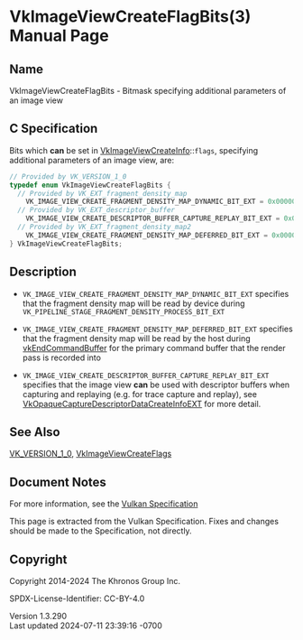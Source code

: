 # VkImageViewCreateFlagBits(3) Manual Page

## Name

VkImageViewCreateFlagBits - Bitmask specifying additional parameters of
an image view



## <a href="#_c_specification" class="anchor"></a>C Specification

Bits which **can** be set in
[VkImageViewCreateInfo](https://registry.khronos.org/vulkan/specs/1.3-extensions/man/html/VkImageViewCreateInfo.html)::`flags`, specifying
additional parameters of an image view, are:

``` c
// Provided by VK_VERSION_1_0
typedef enum VkImageViewCreateFlagBits {
  // Provided by VK_EXT_fragment_density_map
    VK_IMAGE_VIEW_CREATE_FRAGMENT_DENSITY_MAP_DYNAMIC_BIT_EXT = 0x00000001,
  // Provided by VK_EXT_descriptor_buffer
    VK_IMAGE_VIEW_CREATE_DESCRIPTOR_BUFFER_CAPTURE_REPLAY_BIT_EXT = 0x00000004,
  // Provided by VK_EXT_fragment_density_map2
    VK_IMAGE_VIEW_CREATE_FRAGMENT_DENSITY_MAP_DEFERRED_BIT_EXT = 0x00000002,
} VkImageViewCreateFlagBits;
```

## <a href="#_description" class="anchor"></a>Description

- `VK_IMAGE_VIEW_CREATE_FRAGMENT_DENSITY_MAP_DYNAMIC_BIT_EXT` specifies
  that the fragment density map will be read by device during
  `VK_PIPELINE_STAGE_FRAGMENT_DENSITY_PROCESS_BIT_EXT`

- `VK_IMAGE_VIEW_CREATE_FRAGMENT_DENSITY_MAP_DEFERRED_BIT_EXT` specifies
  that the fragment density map will be read by the host during
  [vkEndCommandBuffer](https://registry.khronos.org/vulkan/specs/1.3-extensions/man/html/vkEndCommandBuffer.html) for the primary command
  buffer that the render pass is recorded into

- `VK_IMAGE_VIEW_CREATE_DESCRIPTOR_BUFFER_CAPTURE_REPLAY_BIT_EXT`
  specifies that the image view **can** be used with descriptor buffers
  when capturing and replaying (e.g. for trace capture and replay), see
  [VkOpaqueCaptureDescriptorDataCreateInfoEXT](https://registry.khronos.org/vulkan/specs/1.3-extensions/man/html/VkOpaqueCaptureDescriptorDataCreateInfoEXT.html)
  for more detail.

## <a href="#_see_also" class="anchor"></a>See Also

[VK_VERSION_1_0](https://registry.khronos.org/vulkan/specs/1.3-extensions/man/html/VK_VERSION_1_0.html),
[VkImageViewCreateFlags](https://registry.khronos.org/vulkan/specs/1.3-extensions/man/html/VkImageViewCreateFlags.html)

## <a href="#_document_notes" class="anchor"></a>Document Notes

For more information, see the <a
href="https://registry.khronos.org/vulkan/specs/1.3-extensions/html/vkspec.html#VkImageViewCreateFlagBits"
target="_blank" rel="noopener">Vulkan Specification</a>

This page is extracted from the Vulkan Specification. Fixes and changes
should be made to the Specification, not directly.

## <a href="#_copyright" class="anchor"></a>Copyright

Copyright 2014-2024 The Khronos Group Inc.

SPDX-License-Identifier: CC-BY-4.0

Version 1.3.290  
Last updated 2024-07-11 23:39:16 -0700
